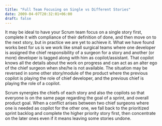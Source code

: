 ```yaml
---
title: "Full Team Focusing on Single vs Different Stories"
date: 2009-04-07T20:32:01+06:00
draft: false
---
```

It may be ideal to have your Scrum team focus on a single story first, complete it with compliance of their definition of done, and then move on to the next story, but in practice we are yet to achieve it. What we have found works best for us is we work like small surgical teams where one developer is assigned the chief responsibility of a surgeon for a story and another (or more) developer is tagged along with him as copilot/assistant. That copilot knows all the details about the work on progress and can act as an alter ego of the chief surgeon when she/he is not available. The situation may be reversed in some other story/module of the product where the previous copilot is playing the role of chief developer, and the previous chief is playing the role of a copilot.

Scrum synergies the chiefs of each story and also the copilots so that everyone is on the same page regarding the goal of a sprint, and overall product goal. When a conflict arises between two chief surgeons where one is needed as copilot for the other one, we fall back to the prioritized sprint backlog and complete the higher priority story first, then concentrate on the later ones even if it means leaving some stories undone.